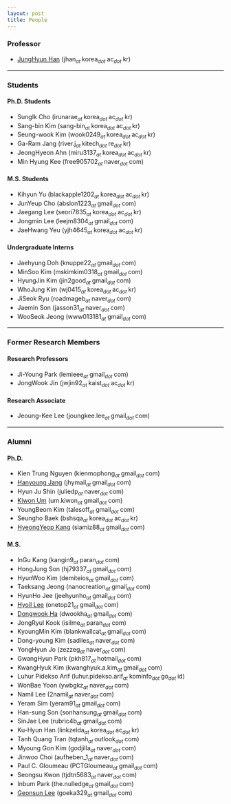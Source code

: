 ```yaml
---
layout: post
title: People
---
```


### Professor
* [JungHyun Han](/people/jhan) (jhan<sub><i>at </i></sub>korea<sub><i>dot </i></sub>ac<sub><i>dot </i></sub>kr)

<hr>

### Students
#### Ph.D. Students
* SungIk Cho (irunarae<sub><i>at </i></sub>korea<sub><i>dot </i></sub>ac<sub><i>dot </i></sub>kr)
* Sang-bin Kim (sang-bin<sub><i>at </i></sub>korea<sub><i>dot </i></sub>ac<sub><i>dot </i></sub>kr)
* Seung-wook Kim (wook0249<sub><i>at </i></sub>korea<sub><i>dot </i></sub>ac<sub><i>dot </i></sub>kr)
* Ga-Ram Jang (river.j<sub><i>at </i></sub>kitech<sub><i>dot </i></sub>re<sub><i>dot </i></sub>kr)
* JeongHyeon Ahn (miru3137<sub><i>at </i></sub>korea<sub><i>dot </i></sub>ac<sub><i>dot </i></sub>kr)
* Min Hyung Kee (free905702<sub><i>at </i></sub>naver<sub><i>dot </i></sub>com)

#### M.S. Students
* Kihyun Yu (blackapple1202<sub><i>at </i></sub>korea<sub><i>dot </i></sub>ac<sub><i>dot </i></sub>kr)
* JunYeup Cho (abslon1223<sub><i>at </i></sub>gmail<sub><i>dot </i></sub>com)
* Jaegang Lee (seori7835<sub><i>at </i></sub>korea<sub><i>dot </i></sub>ac<sub><i>dot </i></sub>kr)
* Jongmin Lee (leejm8304<sub><i>at </i></sub>gmail<sub><i>dot </i></sub>com)
* JaeHwang Yeu (yjh4645<sub><i>at </i></sub>korea<sub><i>dot </i></sub>ac<sub><i>dot </i></sub>kr)

#### Undergraduate Interns
* Jaehyung Doh (knuppe22<sub><i>at </i></sub>gmail<sub><i>dot </i></sub>com)
* MinSoo Kim (mskimkim0318<sub><i>at </i></sub>gmail<sub><i>dot </i></sub>com)
* HyungJin Kim (jin2good<sub><i>at </i></sub>gmail<sub><i>dot </i></sub>com)
* WhoJung Kim (wj0415<sub><i>at </i></sub>korea<sub><i>dot </i></sub>ac<sub><i>dot </i></sub>kr)
* JiSeok Ryu (roadmageb<sub><i>at </i></sub>naver<sub><i>dot </i></sub>com)
* Jaemin Son (jasson31<sub><i>at </i></sub>naver<sub><i>dot </i></sub>com)
* WooSeok Jeong (www013181<sub><i>at </i></sub>gmail<sub><i>dot </i></sub>com)

<hr>

### Former Research Members
#### Research Professors
* Ji-Young Park (lemieee<sub><i>at </i></sub>gmail<sub><i>dot </i></sub>com)
* JongWook Jin (jwjin92<sub><i>at </i></sub>kaist<sub><i>dot </i></sub>ac<sub><i>dot </i></sub>kr)

#### Research Associate
* Jeoung-Kee Lee (joungkee.lee<sub><i>at </i></sub>gmail<sub><i>dot </i></sub>com)

<hr>

### Alumni
#### Ph.D.
* Kien Trung Nguyen (kienmophong<sub><i>at </i></sub>gmail<sub><i>dot </i></sub>com)
* [Hanyoung Jang](/people/hanyoung) (jhymail<sub><i>at </i></sub>gmail<sub><i>dot </i></sub>com)
* Hyun Ju Shin (juliedp<sub><i>at </i></sub>naver<sub><i>dot </i></sub>com)
* [Kiwon Um](/people/kiwon) (um.kiwon<sub><i>at </i></sub>gmail<sub><i>dot </i></sub>com)
* YoungBeom Kim (talesoff<sub><i>at </i></sub>gmail<sub><i>dot </i></sub>com)
* Seungho Baek (bshsqa<sub><i>at </i></sub>korea<sub><i>dot </i></sub>ac<sub><i>dot </i></sub>kr)
* [HyeongYeop Kang](https://siamiz88.github.io) (siamiz88<sub><i>at </i></sub>gmail<sub><i>dot </i></sub>com)

#### M.S.
* InGu Kang (kangin9<sub><i>at </i></sub>paran<sub><i>dot </i></sub>com)
* HongJung Son (hj79337<sub><i>at </i></sub>gmail<sub><i>dot </i></sub>com)
* HyunWoo Kim (demiteios<sub><i>at </i></sub>gmail<sub><i>dot </i></sub>com)
* Taeksang Jeong (nanocreation<sub><i>at </i></sub>gmail<sub><i>dot </i></sub>com)
* HyunHo Jee (jeehyunho<sub><i>at </i></sub>gmail<sub><i>dot </i></sub>com)
* [Hyoil Lee](http://hldec.net/) (onetop21<sub><i>at </i></sub>gmail<sub><i>dot </i></sub>com)
* [Dongwook Ha](http://www.linkedin.com/in/dwookha) (dwookha<sub><i>at </i></sub>gmail<sub><i>dot </i></sub>com)
* JongRyul Kook (isilme<sub><i>at </i></sub>paran<sub><i>dot </i></sub>com)
* KyoungMin Kim (blankwallcat<sub><i>at </i></sub>gmail<sub><i>dot </i></sub>com)
* Dong-young Kim (sadiles<sub><i>at </i></sub>naver<sub><i>dot </i></sub>com)
* YongHyun Jo (zezzeg<sub><i>at </i></sub>naver<sub><i>dot </i></sub>com)
* GwangHyun Park (pkh817<sub><i>at </i></sub>hotmail<sub><i>dot </i></sub>com)
* KwangHyuk Kim (kwanghyuk.a.kim<sub><i>at </i></sub>gmail<sub><i>dot </i></sub>com)
* Luhur Pidekso Arif (luhur.pidekso.arif<sub><i>at </i></sub>kominfo<sub><i>dot </i></sub>go<sub><i>dot </i></sub>id)
* WonBae Yoon (ywbgkz<sub><i>at </i></sub>naver<sub><i>dot </i></sub>com)
* Namil Lee (2namil<sub><i>at </i></sub>naver<sub><i>dot </i></sub>com)
* Yeram Sim (yeram91<sub><i>at </i></sub>gmail<sub><i>dot </i></sub>com)
* Han-sung Son (sonhansung<sub><i>at </i></sub>gmail<sub><i>dot </i></sub>com)
* SinJae Lee (rubric4b<sub><i>at </i></sub>gmail<sub><i>dot </i></sub>com)
* Ku-Hyun Han (linkzelda<sub><i>at </i></sub>korea<sub><i>dot </i></sub>ac<sub><i>dot </i></sub>kr)
* Tanh Quang Tran (tqtanh<sub><i>at </i></sub>outlook<sub><i>dot </i></sub>com)
* Myoung Gon Kim (godjilla<sub><i>at </i></sub>naver<sub><i>dot </i></sub>com)
* Jinwoo Choi (aufheben_1<sub><i>at </i></sub>naver<sub><i>dot </i></sub>com)
* Paul C. Gloumeau (PCTGloumeau<sub><i>at </i></sub>gmail<sub><i>dot </i></sub>com)
* Seongsu Kwon (tjdtn5683<sub><i>at </i></sub>naver<sub><i>dot </i></sub>com)
* Inbum Park (the.nulledge<sub><i>at </i></sub>gmail<sub><i>dot </i></sub>com)
* [Geonsun Lee](http://gsunlee.net) (goeka329<sub><i>at </i></sub>gmail<sub><i>dot </i></sub>com)